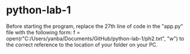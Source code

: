 # python-lab-1

Before starting the program, replace the 27th line of code in the "app.py" file with the following form: f = open(r"C:/Users/yanba/Documents/GitHub/python-lab-1/ph2.txt", "w") to the correct reference to the location of your folder on your PC.
